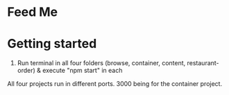 # Feed Me

# Getting started

1. Run terminal in all four folders (browse, container, content, restaurant-order) & execute "npm start" in each

All four projects run in different ports. 3000 being for the container project.